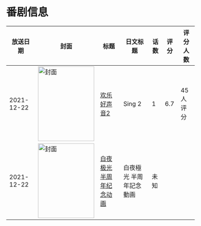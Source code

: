 # 番剧信息

|放送日期|封面|标题|日文标题|话数|评分|评分人数|
|---|---|---|---|---|---|---|
|2021-12-22|<img src="https://lain.bgm.tv/pic/cover/c/19/75/363285_s888q.jpg" alt="封面" style="width:150px;height:200px;object-fit:cover;">|[欢乐好声音2](https://bangumi.tv/subject/363285)|Sing 2|1|6.7|45人评分|
|2021-12-22|<img src="https://lain.bgm.tv/pic/cover/c/32/8d/509524_6qrX6.jpg" alt="封面" style="width:150px;height:200px;object-fit:cover;">|[白夜极光 半周年纪念动画](https://bangumi.tv/subject/509524)|白夜極光 半周年記念動画|未知|||
